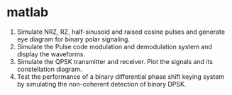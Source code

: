 # matlab
1. Simulate NRZ, RZ, half-sinusoid and raised cosine pulses and generate eye diagram for binary polar signaling. 
2. Simulate the Pulse code modulation and demodulation system and display the waveforms.  
3. Simulate the QPSK transmitter and receiver. Plot the signals and its constellation diagram.  
4. Test the performance of a binary differential phase shift keying system by simulating the non-coherent detection of binary DPSK. 
